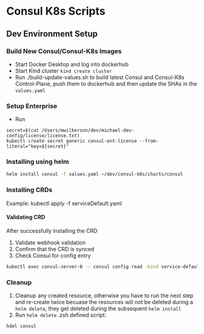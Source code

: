 # Consul K8s Scripts

## Dev Environment Setup
### Build New Consul/Consul-K8s Images
* Start Docker Desktop and log into dockerhub
* Start Kind cluster `kind create cluster`
* Run ./build-update-values.sh to build latest Consul and Consul-K8s Control-Plane, push them to dockerhub and then update the SHAs in the `values.yaml`

### Setup Enterprise
* Run 
```shell
secret=$(cat /Users/mwilkerson/dev/michael-dev-config/license/license.txt)
kubectl create secret generic consul-ent-license --from-literal="key=${secret}"
````

### Installing using helm
```bash
helm install consul -f values.yaml ~/dev/consul-k8s/charts/consul
```

### Installing CRDs
Example: kubectl apply -f serviceDefault.yaml

#### Validating CRD
After successfully installing the CRD
1. Validate webhook validation
2. Confirm that the CRD is synced
3. Check Consul for config entry
```bash
kubectl exec consul-server-0 -- consul config read -kind service-defaults -name global
```

### Cleanup
1. Cleanup any created resource, otherwise you have to run the next step and re-create twice becuase the resources will not be deleted during a `helm delete`, they get deleted during the subsequent `helm install`
2. Run `helm delete` .zsh defined script:
```bash
hdel consul
```



